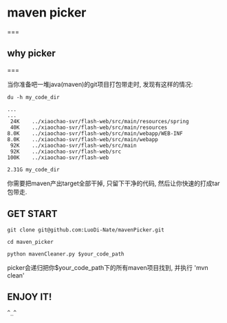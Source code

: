 # maven picker
===

## why picker
===

当你准备吧一堆java(maven)的git项目打包带走时, 发现有这样的情况:

```
du -h my_code_dir

...
...
 24K    ../xiaochao-svr/flash-web/src/main/resources/spring
 40K    ../xiaochao-svr/flash-web/src/main/resources
8.0K    ../xiaochao-svr/flash-web/src/main/webapp/WEB-INF
8.0K    ../xiaochao-svr/flash-web/src/main/webapp
 92K    ../xiaochao-svr/flash-web/src/main
 92K    ../xiaochao-svr/flash-web/src
100K    ../xiaochao-svr/flash-web

2.31G my_code_dir
```
你需要把maven产出target全部干掉, 只留下干净的代码, 然后让你快速的打成tar包带走.

## GET START
```
git clone git@github.com:LuoDi-Nate/mavenPicker.git

cd maven_picker

python mavenCleaner.py $your_code_path
```
picker会递归把你$your_code_path下的所有maven项目找到, 并执行
'mvn clean'

## ENJOY IT!
```
^_^
```
